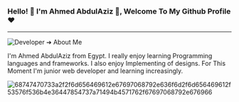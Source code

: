 ### Hello! 👋 I'm Ahmed AbdulAziz 👋, Welcome To My Github Profile ♥
---------------------------------------------------------------------
![Developer](https://user-images.githubusercontent.com/45937473/187419128-e4628d24-ac10-4473-b923-c02c8f9ebe2f.gif) ➔ About Me

I'm Ahmed AbdulAziz from Egypt.
I really enjoy learning Programming languages and frameworks.
I also enjoy Implementing of designs.
For This Moment I'm junior web developer and learning increasingly.



![68747470733a2f2f6d656469612e67697068792e636f6d2f6d656469612f53576f536b4e36447854737a71494b4571762f67697068792e676966](https://user-images.githubusercontent.com/45937473/186777755-c5bb49e4-c023-4cec-b3ce-73d3547b1f12.gif)




